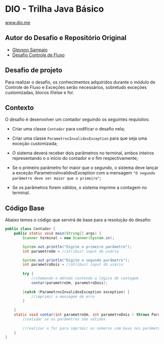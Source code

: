 # DIO - Trilha Java Básico
www.dio.me

## Autor do Desafio e Repositório Original
- [Gleyson Sampaio](https://github.com/glysns)
- [Desafio Controle de Fluxo](https://github.com/digitalinnovationone/trilha-java-basico/blob/main/desafios/controle-fluxo)

## Desafio de projeto
Para realizar o desafio, os conhecimentos adquiridos durante o módulo de Controle de Fluxo e Exceções serão necessários, sobretudo exceções customizadas, blocos if/else e for.

## Contexto
O desafio é desenvolver um contador seguindo os seguintes requisitos:

- Criar uma classe `Contador` para codificar o desafio nela;

- Criar uma classe `ParametrosInvalidosException` para que seja uma exceção customizada;

- O sistema deverá receber dois parâmetros no terminal, ambos inteiros representando o o início do contador e o fim respectivamente;

- Se o primeiro parâmetro for maior que o segundo, o sistema deve lançar a exceção ParametrosInvalidosException com a mensagem `"O segundo parâmetro deve ser maior que o primeiro"`;

- Se os parâmetros forem válidos, o sistema imprime a contagem no terminal.

## Código Base
Abaixo temos o código que servirá de base para a resolução do desafio:

```java
public class Contador {
	public static void main(String[] args) {
		Scanner terminal = new Scanner(System.in);

		System.out.println("Digite o primeiro parâmetro");
		int parametroUm = //atribuir input do usário

		System.out.println("Digite o segundo parâmetro");
		int parametroDois = //atribuir input do usário
		
		try {
			//chamando o método contendo a lógica de contagem
			contar(parametroUm, parametroDois);
		
		}catch (ParametrosInvalidosException exception) {
			//imprimir a mensagem de erro
		}
		
	}
	static void contar(int parametroUm, int parametroDois ) throws ParametrosInvalidosException {
		//validar se os parâmetros são válidos
		
		//realizar o for para imprimir os números com base nos parâmetros
	}
}
```